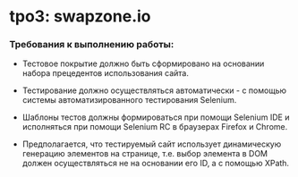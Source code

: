 # tpo3: swapzone.io
### Требования к выполнению работы:

* Тестовое покрытие должно быть сформировано на основании набора прецедентов использования сайта.

* Тестирование должно осуществляться автоматически - с помощью системы автоматизированного тестирования Selenium.

* Шаблоны тестов должны формироваться при помощи Selenium IDE и исполняться при помощи Selenium RC в браузерах Firefox и Chrome.

* Предполагается, что тестируемый сайт использует динамическую генерацию элементов на странице, т.е. выбор элемента в DOM должен осуществляться не на основании его ID, а с помощью XPath.
